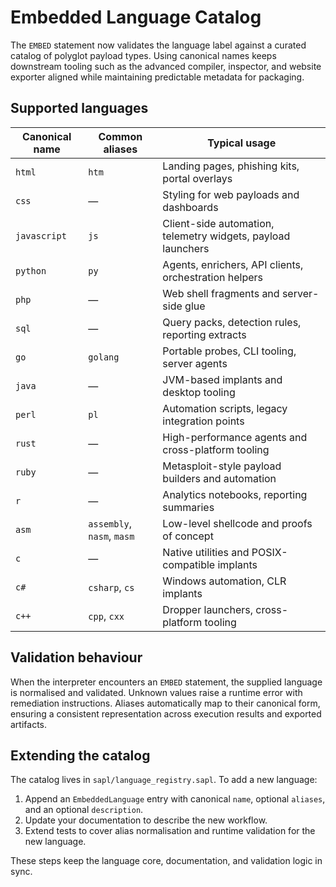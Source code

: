 # Embedded Language Catalog

The `EMBED` statement now validates the language label against a curated catalog of
polyglot payload types. Using canonical names keeps downstream tooling such as the
advanced compiler, inspector, and website exporter aligned while maintaining
predictable metadata for packaging.

## Supported languages

| Canonical name | Common aliases | Typical usage |
| --- | --- | --- |
| `html` | `htm` | Landing pages, phishing kits, portal overlays |
| `css` | — | Styling for web payloads and dashboards |
| `javascript` | `js` | Client-side automation, telemetry widgets, payload launchers |
| `python` | `py` | Agents, enrichers, API clients, orchestration helpers |
| `php` | — | Web shell fragments and server-side glue |
| `sql` | — | Query packs, detection rules, reporting extracts |
| `go` | `golang` | Portable probes, CLI tooling, server agents |
| `java` | — | JVM-based implants and desktop tooling |
| `perl` | `pl` | Automation scripts, legacy integration points |
| `rust` | — | High-performance agents and cross-platform tooling |
| `ruby` | — | Metasploit-style payload builders and automation |
| `r` | — | Analytics notebooks, reporting summaries |
| `asm` | `assembly`, `nasm`, `masm` | Low-level shellcode and proofs of concept |
| `c` | — | Native utilities and POSIX-compatible implants |
| `c#` | `csharp`, `cs` | Windows automation, CLR implants |
| `c++` | `cpp`, `cxx` | Dropper launchers, cross-platform tooling |

## Validation behaviour

When the interpreter encounters an `EMBED` statement, the supplied language is
normalised and validated. Unknown values raise a runtime error with remediation
instructions. Aliases automatically map to their canonical form, ensuring a
consistent representation across execution results and exported artifacts.

## Extending the catalog

The catalog lives in `sapl/language_registry.sapl`. To add a new language:

1. Append an `EmbeddedLanguage` entry with canonical `name`, optional `aliases`,
   and an optional `description`.
2. Update your documentation to describe the new workflow.
3. Extend tests to cover alias normalisation and runtime validation for the new
   language.

These steps keep the language core, documentation, and validation logic in sync.
